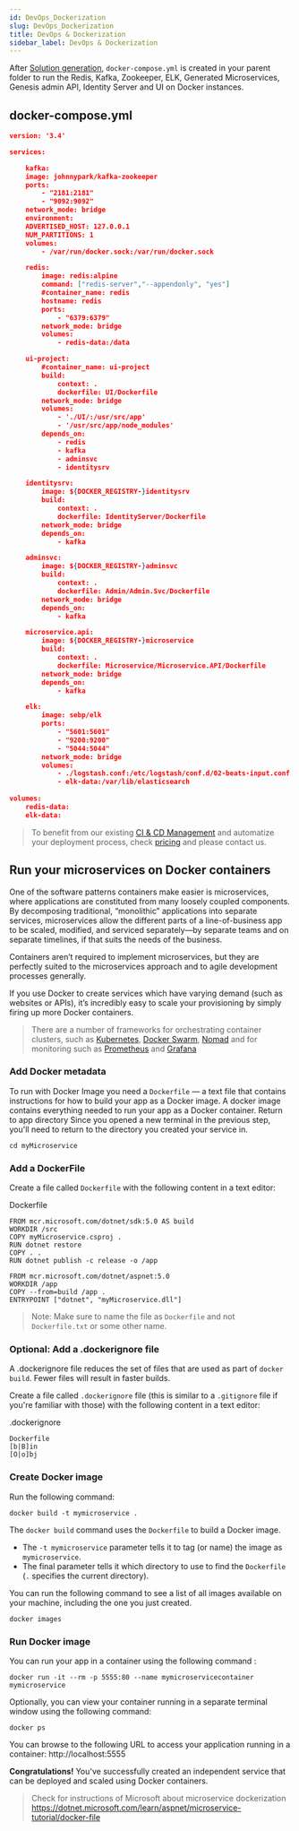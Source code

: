 ```yaml
---
id: DevOps_Dockerization
slug: DevOps_Dockerization
title: DevOps & Dockerization
sidebar_label: DevOps & Dockerization
---
```


After [Solution generation](Using_CLI_Solution_Generator.md), `docker-compose.yml` is created in your parent folder to run the Redis, Kafka, Zookeeper, ELK, Generated Microservices, Genesis admin API, Identity Server and UI on Docker instances.

## docker-compose.yml

```json
version: '3.4'

services:

	kafka:
	image: johnnypark/kafka-zookeeper
	ports:
		- "2181:2181"
		- "9092:9092"
	network_mode: bridge
	environment:
	ADVERTISED_HOST: 127.0.0.1
	NUM_PARTITIONS: 1
	volumes:
		- /var/run/docker.sock:/var/run/docker.sock

	redis:
		image: redis:alpine
		command: ["redis-server","--appendonly", "yes"]
		#container_name: redis
		hostname: redis
		ports:
			- "6379:6379"
		network_mode: bridge
		volumes:
			- redis-data:/data

	ui-project:
		#container_name: ui-project
		build:
			context: .
			dockerfile: UI/Dockerfile
		network_mode: bridge
		volumes:
			- './UI/:/usr/src/app'
			- '/usr/src/app/node_modules'
		depends_on:
			- redis
			- kafka
			- adminsvc
			- identitysrv

	identitysrv:
		image: ${DOCKER_REGISTRY-}identitysrv
		build:
			context: .
			dockerfile: IdentityServer/Dockerfile
		network_mode: bridge
		depends_on:
			- kafka

	adminsvc:
		image: ${DOCKER_REGISTRY-}adminsvc
		build:
			context: .
			dockerfile: Admin/Admin.Svc/Dockerfile
		network_mode: bridge
		depends_on:
			- kafka

	microservice.api:
		image: ${DOCKER_REGISTRY-}microservice
		build:
			context: .
			dockerfile: Microservice/Microservice.API/Dockerfile
		network_mode: bridge
		depends_on:
			- kafka

	elk:
		image: sebp/elk
		ports:
			- "5601:5601"
			- "9200:9200"
			- "5044:5044"
		network_mode: bridge
		volumes:
			- ./logstash.conf:/etc/logstash/conf.d/02-beats-input.conf
			- elk-data:/var/lib/elasticsearch
			
volumes:
	redis-data:
	elk-data:
```

> To benefit from our existing [CI & CD Management](CI_CD_Management.md) and automatize your deployment process, check [pricing](https://netcoregenesis.com/pricing_configurator.php) and  please contact us.

## Run your microservices on Docker containers

One of the software patterns containers make easier is microservices, where applications are constituted from many loosely coupled components. By decomposing traditional, “monolithic” applications into separate services, microservices allow the different parts of a line-of-business app to be scaled, modified, and serviced separately—by separate teams and on separate timelines, if that suits the needs of the business.

Containers aren’t required to implement microservices, but they are perfectly suited to the microservices approach and to agile development processes generally.

If you use Docker to create services which have varying demand (such as websites or APIs), it’s incredibly easy to scale your provisioning by simply firing up more Docker containers.

> There are a number of frameworks for orchestrating container clusters, such as [Kubernetes](https://kubernetes.io/), [Docker Swarm](https://docs.docker.com/engine/swarm/), [Nomad](https://www.nomadproject.io/) and for monitoring such as [Prometheus](https://prometheus.io/) and [Grafana](https://grafana.com/)

### Add Docker metadata

To run with Docker Image you need a `Dockerfile` — a text file that contains instructions for how to build your app as a Docker image. A docker image contains everything needed to run your app as a Docker container.
Return to app directory
Since you opened a new terminal in the previous step, you'll need to return to the directory you created your service in.

```
cd myMicroservice
```

### Add a DockerFile

Create a file called `Dockerfile` with the following content in a text editor:

Dockerfile

```
FROM mcr.microsoft.com/dotnet/sdk:5.0 AS build
WORKDIR /src
COPY myMicroservice.csproj .
RUN dotnet restore
COPY . .
RUN dotnet publish -c release -o /app

FROM mcr.microsoft.com/dotnet/aspnet:5.0
WORKDIR /app
COPY --from=build /app .
ENTRYPOINT ["dotnet", "myMicroservice.dll"]
```

> Note: Make sure to name the file as `Dockerfile` and not `Dockerfile.txt` or some other name.

### Optional: Add a .dockerignore file

A .dockerignore file reduces the set of files that are used as part of `docker build`. Fewer files will result in faster builds.

Create a file called `.dockerignore` file (this is similar to a `.gitignore` file if you're familiar with those) with the following content in a text editor:

.dockerignore

```
Dockerfile
[b|B]in
[O|o]bj
```

### Create Docker image

Run the following command:

```
docker build -t mymicroservice .
```

The `docker build` command uses the `Dockerfile` to build a Docker image.
- The `-t mymicroservice` parameter tells it to tag (or name) the image as `mymicroservice`.
- The final parameter tells it which directory to use to find the `Dockerfile` (`.` specifies the current directory).

You can run the following command to see a list of all images available on your machine, including the one you just created.

```
docker images
```

### Run Docker image

You can run your app in a container using the following command :

```
docker run -it --rm -p 5555:80 --name mymicroservicecontainer mymicroservice
```

Optionally, you can view your container running in a separate terminal window using the following command:

```
docker ps
```

You can browse to the following URL to access your application running in a container: http://localhost:5555

**Congratulations!**
You've successfully created an independent service that can be deployed and scaled using Docker containers.

> Check for instructions of Microsoft about microservice dockerization https://dotnet.microsoft.com/learn/aspnet/microservice-tutorial/docker-file
